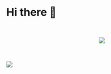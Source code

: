 # Hi there 👋
<br>
<p align="center">
   <a href="#">
      <img src="https://skillicons.dev/icons?i=linux,bash,vscode,css,docker,figma,html,js,nodejs,deno,py,svg,ts,unity,c,cs,cpp,rust" />
   </a>
</p>
<br><br>
<a href="github.com/sklbz" target="_blank">
  <img src="https://github-readme-stats.vercel.app/api?username=sklbz&theme=blue-green&count_private=true&show_icons=true&hide_border=true">
</a>
<!--
- 🔭 I’m currently working on ...
- 👯 I’m looking to collaborate on ...
- 🤔 I’m looking for help with ...
- 💬 Ask me about ...
- 📫 How to reach me: ...
- ⚡ Fun fact: ...
-->
